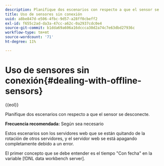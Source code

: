 ```yaml
---
description: Planifique dos escenarios con respecto a que el sensor se desconecte.
title: Uso de sensores sin conexión
uuid: a8be847d-e506-4fbc-9d57-a28ff0cbeff2
exl-id: f655c2ad-da3a-47cc-a62c-0a2937cdc0e4
source-git-commit: b1dda69a606a16dccca30d2a74c7e63dbd27936c
workflow-type: tm+mt
source-wordcount: '71'
ht-degree: 11%

---
```


# Uso de sensores sin conexión{#dealing-with-offline-sensors}

{{eol}}

Planifique dos escenarios con respecto a que el sensor se desconecte.

**Frecuencia recomendada:** Según sea necesario

Estos escenarios son los servidores web que se están quitando de la rotación de otros servidores, y el servidor web se está apagando completamente debido a un error.

El primer concepto que se debe entender es el tiempo &quot;Con fecha&quot; en la variable [!DNL data workbench server].
